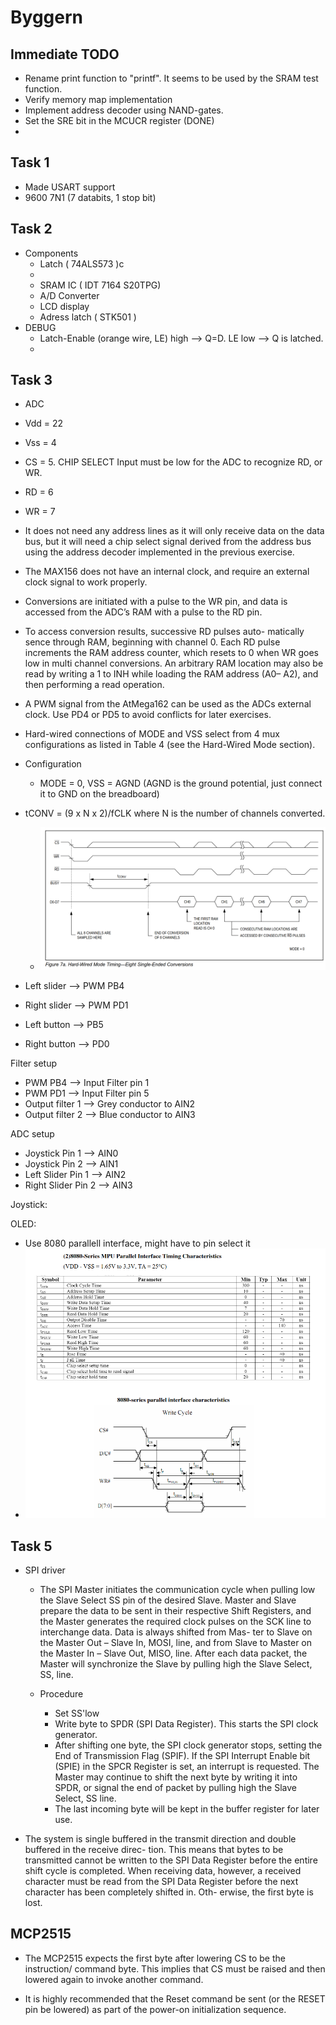 # Byggern

## Immediate TODO
- Rename print function to "printf". It seems to be used by the SRAM test function.
- Verify memory map implementation
- Implement address decoder using NAND-gates.
- Set the SRE bit in the MCUCR register (DONE)
- 

## Task 1
- Made USART support
- 9600 7N1 (7 databits, 1 stop bit)

## Task 2
 - Components
   - Latch ( 74ALS573 )c
   - 
   - SRAM IC ( IDT 7164 S20TPG)
   - A/D Converter
   - LCD display
   - Adress latch ( STK501 )
 - DEBUG
   - Latch-Enable (orange wire, LE) high --> Q=D. LE low --> Q is latched.
   - 

## Task 3
 - ADC
  - Vdd = 22
  - Vss = 4
  - CS = 5. CHIP SELECT Input must be low for the ADC to recognize RD, or WR.
  - RD = 6
  - WR = 7

  - It does not need any address lines as it will only
    receive data on the data bus, but it will need a chip select signal derived from the address bus using the address decoder implemented in the previous exercise.

  - The MAX156 does not have an
    internal clock, and require an external clock signal to work properly.

  - Conversions are initiated with a pulse to the WR pin, and data
    is accessed from the ADC’s RAM with a pulse to the RD pin.
  
  - To access conversion results, successive RD pulses auto-
    matically sence through RAM, beginning with channel 0.
    Each RD pulse increments the RAM address counter,
    which resets to 0 when WR goes low in multi channel
    conversions. An arbitrary RAM location may also be read
    by writing a 1 to INH while loading the RAM address (A0–
    A2), and then performing a read operation.

  - A PWM signal from the AtMega162 can be used as the ADCs external clock. Use PD4 or
    PD5 to avoid conflicts for later exercises.

  - Hard-wired connections of MODE and VSS select from 4 mux configurations as listed
    in Table 4 (see the Hard-Wired Mode section).

  - Configuration
    - MODE = 0, VSS = AGND (AGND is the ground potential, just connect it to GND on the     breadboard)

  - tCONV = (9 x N x 2)/fCLK
    where N is the number of channels converted.

    - ![alt text](pictures/image.png)


- Left slider --> PWM PB4 
- Right slider --> PWM PD1

- Left button --> PB5
- Right button --> PD0

Filter setup
- PWM PB4 --> Input Filter pin 1 
- PWM PD1 --> Input Filter pin 5
- Output filter 1 --> Grey conductor to AIN2
- Output filter 2 --> Blue conductor to AIN3 

ADC setup
- Joystick Pin 1 --> AIN0
- Joystick Pin 2 --> AIN1
- Left Slider Pin 1 --> AIN2
- Right Slider Pin 2 --> AIN3

Joystick:

OLED:
- Use 8080 parallell interface, might have to pin select it
- ![alt text](pictures/OLED_timing.png)


## Task 5
- SPI driver
  - The SPI Master initiates the
  communication cycle when pulling low the Slave Select SS pin of the desired Slave. Master and
  Slave prepare the data to be sent in their respective Shift Registers, and the Master generates
  the required clock pulses on the SCK line to interchange data. Data is always shifted from Mas-
  ter to Slave on the Master Out – Slave In, MOSI, line, and from Slave to Master on the Master In
  – Slave Out, MISO, line. After each data packet, the Master will synchronize the Slave by pulling
  high the Slave Select, SS, line.
  
  - Procedure
    - Set SS'low
    - Write byte to SPDR (SPI Data Register). This starts the SPI clock generator.
    - After shifting one byte, the SPI clock generator stops, setting the End of
      Transmission Flag (SPIF). If the SPI Interrupt Enable bit (SPIE) in the SPCR Register is set, an
      interrupt is requested. The Master may continue to shift the next byte by writing it into SPDR, or
      signal the end of packet by pulling high the Slave Select, SS line.
    - The last incoming byte will be kept in the buffer register for later use.
  
- The system is single buffered in the transmit direction and double buffered in the receive direc-
  tion. This means that bytes to be transmitted cannot be written to the SPI Data Register before
  the entire shift cycle is completed. When receiving data, however, a received character must be
  read from the SPI Data Register before the next character has been completely shifted in. Oth-
  erwise, the first byte is lost.

## MCP2515
- The MCP2515 expects the first byte after lowering CS to be the instruction/ command byte. This implies that CS must
  be raised and then lowered again to invoke another command.

- It is highly recommended that the Reset command be sent (or the RESET pin be lowered) as part of the power-on
  initialization sequence.